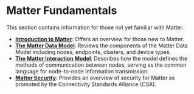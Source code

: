 # Matter Fundamentals

This section contains information for those not yet familiar with Matter.

- [**Introduction to Matter**](/matter/<docspace-docleaf-version>/matter-fundamentals-introduction): Offers an overview for those new to Matter.
- [**The Matter Data Model**](/matter/<docspace-docleaf-version>/matter-fundamentals-data-model): Reviews the components of the Matter Data Model including nodes, endpoints, clusters, and device types.
- [**The Matter Interaction Model**](/matter/<docspace-docleaf-version>/matter-fundamentals-interaction-model): Describes how the model defines the methods of communication between nodes, serving as the common language for node-to-node information transmission.
- [**Matter Security**](/matter/<docspace-docleaf-version>/matter-fundamentals-security): Provides an overview of security for Matter as promoted by the Connectivity Standards Alliance (CSA).
